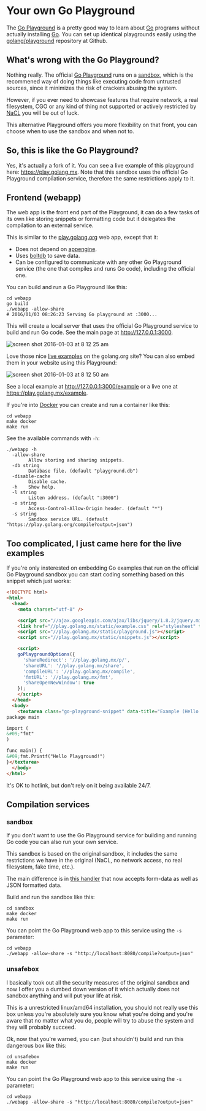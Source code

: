 # Your own Go Playground

The [Go Playground][2] is a pretty good way to learn about [Go][1] programs
without actually installing [Go][1]. You can set up identical playgrounds
easily using the [golang/playground][3] repository at Github.

## What's wrong with the Go Playground?

Nothing really. The official [Go Playground][1] runs on a [sandbox][5], which
is the recommened way of doing things like executing code from untrusted
sources, since it minimizes the risk of crackers abusing the system.

However, if you ever need to showcase features that require network, a real
filesystem, CGO or any kind of thing not supported or actively restricted by
[NaCL](https://developer.chrome.com/native-client) you will be out of luck.

This alternative Playground offers you more flexibility on that front, you can
choose when to use the sandbox and when not to.

## So, this is like the Go Playground?

Yes, it's actually a fork of it. You can see a live example of this playground
here: https://play.golang.mx. Note that this sandbox uses the official Go
Playground compilation service, therefore the same restrictions apply to it.

## Frontend (webapp)

The web app is the front end part of the Playground, it can do a few tasks of
its own like storing snippets or formatting code but it delegates the
compilation to an external service.

This is similar to the
[play.golang.org](https://github.com/golang/playground/tree/master/app) web
app, except that it:

* Does not depend on [appengine](https://cloud.google.com/appengine/docs/go/reference).
* Uses [boltdb](https://github.com/boltdb/bolt) to save data.
* Can be configured to communicate with any other Go Playground service (the
  one that compiles and runs Go code), including the official one.

You can build and run a Go Playground like this:

```
cd webapp
go build
./webapp -allow-share
# 2016/01/03 08:26:23 Serving Go playground at :3000...
```

This will create a local server that uses the official Go Playground service to
build and run Go code. See the main page at http://127.0.0.1:3000.

![screen shot 2016-01-03 at 8 12 25 am](https://cloud.githubusercontent.com/assets/385670/12079146/1de8c24a-b1f4-11e5-87b9-10f0a22054e5.png)

Love those nice [live
examples](https://golang.org/pkg/strings/#example_Contains) on the golang.org
site? You can also embed them in your website using this Playground:

![screen shot 2016-01-03 at 8 12 50 am](https://cloud.githubusercontent.com/assets/385670/12079219/9fd19f14-b1f6-11e5-949e-f36561a7f0ff.png)

See a local example at http://127.0.0.1:3000/example or a live one at
https://play.golang.mx/example.

If you're into [Docker][4] you can create and run a container like this:

```
cd webapp
make docker
make run
```

See the available commands with `-h`:

```
./webapp -h
  -allow-share
        Allow storing and sharing snippets.
  -db string
        Database file. (default "playground.db")
  -disable-cache
        Disable cache.
  -h    Show help.
  -l string
        Listen address. (default ":3000")
  -o string
        Access-Control-Allow-Origin header. (default "*")
  -s string
        Sandbox service URL. (default "https://play.golang.org/compile?output=json")
```

## Too complicated, I just came here for the live examples

If you're only insterested on embedding Go examples that run on the official Go
Playground sandbox you can start coding something based on this snippet which
just works:

```html
<!DOCTYPE html>
<html>
  <head>
    <meta charset="utf-8" />

    <script src="//ajax.googleapis.com/ajax/libs/jquery/1.8.2/jquery.min.js"></script>
    <link href="//play.golang.mx/static/example.css" rel="stylesheet" type="text/css" />
    <script src="//play.golang.mx/static/playground.js"></script>
    <script src="//play.golang.mx/static/snippets.js"></script>

    <script>
    goPlaygroundOptions({
      'shareRedirect': '//play.golang.mx/p/',
      'shareURL': '//play.golang.mx/share',
      'compileURL': '//play.golang.mx/compile',
      'fmtURL': '//play.golang.mx/fmt',
      'shareOpenNewWindow': true
    });
    </script>
  </head>
  <body>
    <textarea class="go-playground-snippet" data-title="Example (Hello Playground!)" autocorrect="off" autocomplete="off" autocapitalize="off" spellcheck="false">
package main

import (
&#09;"fmt"
)

func main() {
&#09;fmt.Printf("Hello Playground!")
}</textarea>
  </body>
</html>
```

It's OK to hotlink, but don't rely on it being available 24/7.

## Compilation services

### sandbox

If you don't want to use the Go Playground service for building and running Go
code you can also run your own service.

This sandbox is based on the original sandbox, it includes the same
restrictions we have in the original (NaCL, no network access, no real
filesystem, fake time, etc.).

The main difference is in [this
handler](https://github.com/xiam/go-playground/blob/62d009ae93973b450ac72d52d78bbab780803090/sandbox/sandbox.go#L51)
that now accepts form-data as well as JSON formatted data.

Build and run the sandbox like this:

```
cd sandbox
make docker
make run
```

You can point the Go Playground web app to this service using the `-s`
parameter:

```
cd webapp
./webapp -allow-share -s "http://localhost:8080/compile?output=json"
```

### unsafebox

I basically took out all the security measures of the original sandbox and now
I offer you a dumbed down version of it which actually does not sandbox
anything and will put your life at risk.

This is a unrestricted linux/amd64 installation, you should not really use this
box unless you're absolutely sure you know what you're doing and you're aware
that no matter what you do, people will try to abuse the system and they will
probably succeed.

Ok, now that you're warned, you can (but shouldn't) build and run this
dangerous box like this:

```
cd unsafebox
make docker
make run
```

You can point the Go Playground web app to this service using the `-s`
parameter:

```
cd webapp
./webapp -allow-share -s "http://localhost:8080/compile?output=json"
```

[1]: https://www.golang.org/
[2]: https://play.golang.org/
[3]: https://github.com/golang/playground
[4]: https://www.docker.com/
[5]: https://en.wikipedia.org/wiki/Sandbox_(computer_security)

